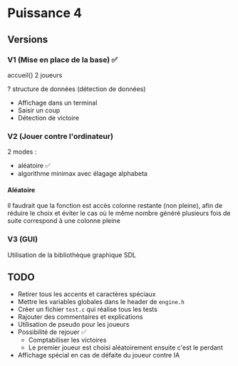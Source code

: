 # Puissance 4

## Versions

### V1 (Mise en place de la base) ✅

accueil()
2 joueurs

? structure de données (détection de données)

- Affichage dans un terminal
- Saisir un coup
- Détection de victoire

### V2 (Jouer contre l'ordinateur)

2 modes :
- aléatoire ✅
- algorithme minimax avec élagage alphabeta

#### Aléatoire

Il faudrait que la fonction est accès colonne restante (non pleine), afin de réduire le choix et éviter le cas où le même nombre généré plusieurs fois de suite correspond à une colonne pleine

### V3 (GUI)

Utilisation de la bibliothèque graphique SDL 

## TODO

- Retirer tous les accents et caractères spéciaux
- Mettre les variables globales dans le header de `engine.h`
- Créer un fichier `test.c` qui réalise tous les tests
- Rajouter des commentaires et explications
- Utilisation de pseudo pour les joueurs
- Possibilité de rejouer ✅
  - Comptabiliser les victoires
  - Le premier joueur est choisi aléatoirement ensuite c'est le perdant
- Affichage spécial en cas de défaite du joueur contre IA